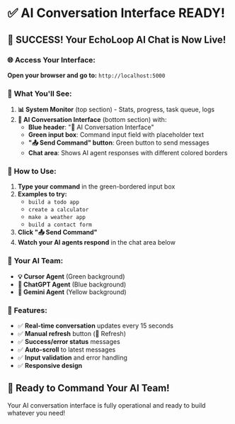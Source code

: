 # ✅ AI Conversation Interface READY!

## 🎉 **SUCCESS!** Your EchoLoop AI Chat is Now Live!

### 🌐 **Access Your Interface:**
**Open your browser and go to:** `http://localhost:5000`

### 🎯 **What You'll See:**

1. **📊 System Monitor** (top section) - Stats, progress, task queue, logs
2. **🤖 AI Conversation Interface** (bottom section) with:
   - **Blue header**: "🤖 AI Conversation Interface" 
   - **Green input box**: Command input field with placeholder text
   - **"📤 Send Command" button**: Green button to send messages
   - **Chat area**: Shows AI agent responses with different colored borders

### 💬 **How to Use:**

1. **Type your command** in the green-bordered input box
2. **Examples to try:**
   - `build a todo app`
   - `create a calculator` 
   - `make a weather app`
   - `build a contact form`
3. **Click "📤 Send Command"**
4. **Watch your AI agents respond** in the chat area below

### 🤖 **Your AI Team:**
- **💡 Cursor Agent** (Green background)
- **💬 ChatGPT Agent** (Blue background)  
- **🧠 Gemini Agent** (Yellow background)

### 🔄 **Features:**
- ✅ **Real-time conversation** updates every 15 seconds
- ✅ **Manual refresh** button (🔄 Refresh)
- ✅ **Success/error status** messages
- ✅ **Auto-scroll** to latest messages
- ✅ **Input validation** and error handling
- ✅ **Responsive design**

## 🚀 **Ready to Command Your AI Team!**

Your AI conversation interface is fully operational and ready to build whatever you need! 